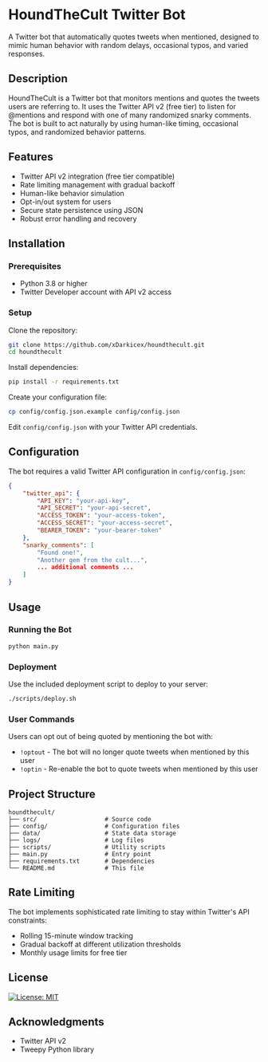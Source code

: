# HoundTheCult Twitter Bot

A Twitter bot that automatically quotes tweets when mentioned, designed to mimic human behavior with random delays, occasional typos, and varied responses.

## Description

HoundTheCult is a Twitter bot that monitors mentions and quotes the tweets users are referring to. It uses the Twitter API v2 (free tier) to listen for @mentions and respond with one of many randomized snarky comments. The bot is built to act naturally by using human-like timing, occasional typos, and randomized behavior patterns.

## Features

- Twitter API v2 integration (free tier compatible)
- Rate limiting management with gradual backoff
- Human-like behavior simulation
- Opt-in/out system for users
- Secure state persistence using JSON
- Robust error handling and recovery

## Installation

### Prerequisites

- Python 3.8 or higher
- Twitter Developer account with API v2 access

### Setup

Clone the repository:

```bash
git clone https://github.com/xDarkicex/houndthecult.git
cd houndthecult
```

Install dependencies:

```bash
pip install -r requirements.txt
```

Create your configuration file:

```bash
cp config/config.json.example config/config.json
```

Edit `config/config.json` with your Twitter API credentials.

## Configuration

The bot requires a valid Twitter API configuration in `config/config.json`:

```json
{
    "twitter_api": {
        "API_KEY": "your-api-key",
        "API_SECRET": "your-api-secret",
        "ACCESS_TOKEN": "your-access-token",
        "ACCESS_SECRET": "your-access-secret",
        "BEARER_TOKEN": "your-bearer-token"
    },
    "snarky_comments": [
        "Found one!",
        "Another gem from the cult...",
        ... additional comments ...
    ]
}
```

## Usage

### Running the Bot

```bash
python main.py
```

### Deployment

Use the included deployment script to deploy to your server:

```bash
./scripts/deploy.sh
```

### User Commands

Users can opt out of being quoted by mentioning the bot with:

- `!optout` - The bot will no longer quote tweets when mentioned by this user
- `!optin` - Re-enable the bot to quote tweets when mentioned by this user

## Project Structure

```
houndthecult/
├── src/                   # Source code
├── config/                # Configuration files
├── data/                  # State data storage
├── logs/                  # Log files
├── scripts/               # Utility scripts
├── main.py                # Entry point
├── requirements.txt       # Dependencies
└── README.md              # This file
```

## Rate Limiting

The bot implements sophisticated rate limiting to stay within Twitter's API constraints:

- Rolling 15-minute window tracking
- Gradual backoff at different utilization thresholds
- Monthly usage limits for free tier

## License

[![License: MIT](https://img.shields.io/badge/License-MIT-yellow.svg)](https://opensource.org/licenses/MIT)

## Acknowledgments

- Twitter API v2
- Tweepy Python library